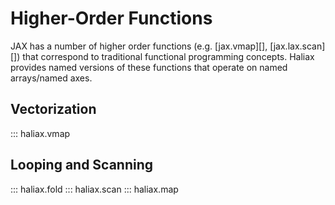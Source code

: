 # Higher-Order Functions

JAX has a number of higher order functions (e.g. [jax.vmap][], [jax.lax.scan][]) that correspond to traditional
functional programming concepts. Haliax provides named versions of these functions that operate on named arrays/named
axes.

## Vectorization

::: haliax.vmap


## Looping and Scanning

::: haliax.fold
::: haliax.scan
::: haliax.map
